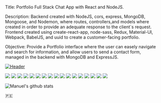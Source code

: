Title: Portfolio Full Stack Chat App with React and NodeJS.

Description: Backend created with NodeJS, cors, express, MongoDB, Mongoose, and Nodemon, where routes, controllers,and models 
where created in order to provide an adequate response to the client´s request.
Frontend created using create-react-app, node-sass, Redux, Material-UI, Webpack, BabelJS, and uuid to create a customer-facing portfolio.

Objective: Provide a Portfolio interface where the user can easely navigate and search for information, and allow users to
send a contact form, managed in the backend with MongoDB and ExpressJS.

[![Header](https://raw.githubusercontent.com/manuepeva/Portolio-React-Redux-UI/master/Portfolio.png "Header")](https://raw.githubusercontent.com/manuepeva/Portolio-React-Redux-UI/master/Portfolio.png)

![](https://img.shields.io/badge/CODE-HTML-informational?style=flat&logoColor=white&color=2bbc8a)
![](https://img.shields.io/badge/CODE-CSS-informational?style=flat&logoColor=white&color=2bbc8a)
![](https://img.shields.io/badge/CODE-JavaScript-informational?style=flat&logoColor=white&color=2bbc8a)
![](https://img.shields.io/badge/CODE-NODEJS-informational?style=flat&logoColor=white&color=2bbc8a)
![](https://img.shields.io/badge/CODE-EXPRESS-informational?style=flat&logoColor=white&color=2bbc8a)
![](https://img.shields.io/badge/CODE-NODEMON-informational?style=flat&logoColor=white&color=2bbc8a)
![](https://img.shields.io/badge/CODE-CORS-informational?style=flat&logoColor=white&color=2bbc8a)
![](https://img.shields.io/badge/CODE-MONGOOSE-informational?style=flat&logoColor=white&color=2bbc8a)
![](https://img.shields.io/badge/CODE-REDUX-informational?style=flat&logoColor=white&color=2bbc8a)
![](https://img.shields.io/badge/CODE-SCSS-informational?style=flat&logoColor=white&color=2bbc8a)
![](https://img.shields.io/badge/LIBRARY-REACT-informational?style=flat&logoColor=white&color=2bbc8a)
![](https://img.shields.io/badge/LIBRARY-MATERIAL-UI-informational?style=flat&logoColor=white&color=2bbc8a)
![](https://img.shields.io/badge/CODE-WEBPACK-informational?style=flat&logoColor=white&color=2bbc8a)
![](https://img.shields.io/badge/CODE-MONGODB-informational?style=flat&logoColor=white&color=2bbc8a)
![](https://img.shields.io/badge/OS-WINDOWS-informational?style=flat&logoColor=white&color=2bbc8a)
![](https://img.shields.io/badge/EDITOR-VISUALSTUDIO-informational?style=flat&logoColor=white&color=2bbc8a)
![](https://img.shields.io/badge/SHELL-GITBASH-informational?style=flat&logoColor=white&color=2bbc8a)

![Manuel's github stats](https://github-readme-stats.vercel.app/api?username=manuepeva&show_icons=true&theme=tokyonight)

🇵🇪


